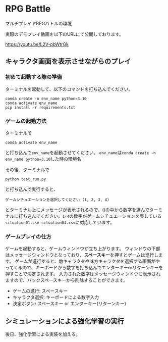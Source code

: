 # RPG Battle
マルチプレイヤRPGバトルの環境

実際のデモプレイ動画を以下のURLにて公開しております。

https://youtu.be/L2V-pbWtrGk


## キャラクタ画面を表示させながらのプレイ

### 初めて起動する際の準備
ターミナルを起動して、以下のコマンドを打ち込んでください。

```
conda create -n env_name python=3.10
conda activate env_name
pip install -r requirements.txt
```

### ゲームの起動方法
ターミナルで 
```
conda activate env_name
```
と打ち込んで`env_name`を起動させてください。
`env_name`は`conda create -n env_name python=3.10`した時の環境名

その後、ターミナルで
```
python test_run.py
```
と打ち込んで実行すると、
```
ゲームシチュエーションを選択してください (1, 2, 3, 4)
```
とターミナル上にメッセージが表示されるので、()の中から数字を選んでターミナルに打ち込んでください。`1-4`の数字がゲームシチュエーションを表している`situation01.csv-situation04.csv`に対応しています。




### ゲームプレイの仕方
ゲームを起動すると、ゲームウィンドウが立ち上がります。
ウィンドウの下部はメッセージウィンドウとなっており、**スペースキー**を押すとゲームは進行します。
ゲームが進行すると、敵キャラクタや味方キャラクタを選択する画面がやってくるので、キーボードから数字を打ち込んでエンターキーorリターンキーを押すことで決定されます。
入力された数字はメッセージウィンドウに表示されますので、バックスペースキーから削除することができます。

* ゲームの進行: スペースキー
* キャラクタ選択: キーボードによる数字入力
* 決定ボタン: スペースキー or エンターキー(リターンキー)

## シミュレーションによる強化学習の実行

後日、強化学習による実装を加える。